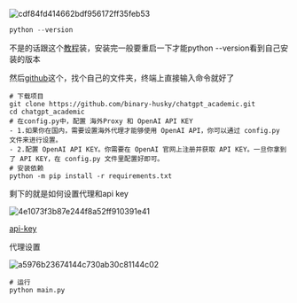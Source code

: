 ![cdf84fd414662bdf956172ff35feb53](http://wowoos.oss-cn-shenzhen.aliyuncs.com/img/cdf84fd414662bdf956172ff35feb53.png)

```python
python --version
```



不是的话跟这个[教程](https://blog.csdn.net/hj960511/article/details/123770596)装，安装完一般要重启一下才能python --version看到自己安装的版本



然后[github](https://github.com/binary-husky/chatgpt_academic)这个，找个自己的文件夹，终端上直接输入命令就好了

```git
# 下载项目
git clone https://github.com/binary-husky/chatgpt_academic.git
cd chatgpt_academic
# 在config.py中，配置 海外Proxy 和 OpenAI API KEY
- 1.如果你在国内，需要设置海外代理才能够使用 OpenAI API，你可以通过 config.py 文件来进行设置。
- 2.配置 OpenAI API KEY。你需要在 OpenAI 官网上注册并获取 API KEY。一旦你拿到了 API KEY，在 config.py 文件里配置好即可。
# 安装依赖
python -m pip install -r requirements.txt
```

剩下的就是如何设置代理和api key

![4e1073f3b87e244f8a52ff910391e41](http://wowoos.oss-cn-shenzhen.aliyuncs.com/img/4e1073f3b87e244f8a52ff910391e41.png)


[api-key](https://platform.openai.com/account/api-keys)

代理设置


![a5976b23674144c730ab30c81144c02](http://wowoos.oss-cn-shenzhen.aliyuncs.com/img/a5976b23674144c730ab30c81144c02.png)


```git
# 运行
python main.py
```

